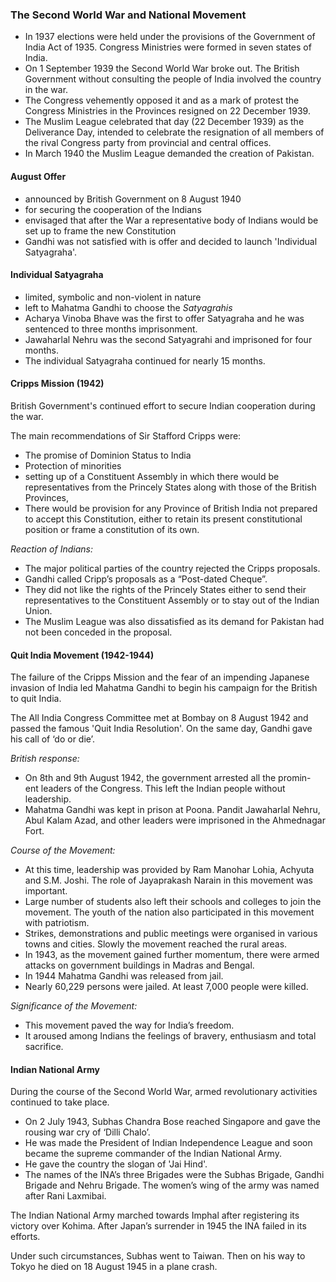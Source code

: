 
### The Second World War and National Movement

* In 1937 elections were held under the provisions of the Government of India Act of 1935. Congress Ministries were formed in seven states of India.
* On 1 September 1939 the Second World War broke out. The British Government without consulting the people of India involved the country in the war.
* The Congress vehemently opposed it and as a mark of protest the Congress Ministries in the Provinces resigned on 22 December 1939.
* The Muslim League celebrated that day (22 December 1939) as the Deliverance Day, intended to celebrate the resignation of all members of the rival Congress party from provincial and central offices.
* In March 1940 the Muslim League demanded the creation of Pakistan.

#### August Offer
* announced by British Government on 8 August 1940
* for securing the cooperation of the Indians
* envisaged that after the War a representative body of Indians would be set up to frame the new Constitution
* Gandhi was not satisfied with is offer and decided to launch 'Individual Satyagraha'.

#### Individual Satyagraha
* limited, symbolic and non-violent in nature
* left to Mahatma Gandhi to choose the _Satyagrahis_
* Acharya Vinoba Bhave was the first to offer Satyagraha and he was sentenced to three months imprisonment.
* Jawaharlal Nehru was the second Satyagrahi and imprisoned for four months.
* The individual Satyagraha continued for nearly 15 months.

#### Cripps Mission (1942)
British Government's continued effort to secure Indian cooperation during the war.  

The main recommendations of Sir Stafford Cripps were:
* The promise of Dominion Status to India
* Protection of minorities
* setting up of a Constituent Assembly in which there would be representatives from the Princely States along with those of the British Provinces,
* There would be provision for any Province of British India not prepared to accept this Constitution, either to retain its present constitutional position or frame a constitution of its own.

_Reaction of Indians:_
* The major political parties of the country rejected the Cripps proposals.
* Gandhi called Cripp’s proposals as a “Post-dated Cheque”.
* They did not like the rights of the Princely States either to send their representatives to the Constituent Assembly or to stay out of the Indian Union.
* The Muslim League was also dissatisfied as its demand for Pakistan had not been conceded in the proposal.

#### Quit India Movement (1942-1944)

The failure of the Cripps Mission and the fear of an impending Japanese invasion of India led Mahatma Gandhi to begin his campaign for the British to quit India.

The All India Congress Committee met at Bombay on 8 August 1942 and passed the famous 'Quit India Resolution'. On the same day, Gandhi gave his call of ‘do or die’.

_British response:_
* On 8th and 9th August 1942, the government arrested all the promin- ent leaders of the Congress. This left the Indian people without leadership.
* Mahatma Gandhi was kept in prison at Poona. Pandit Jawaharlal Nehru, Abul Kalam Azad, and other leaders were imprisoned in the Ahmednagar Fort.

_Course of the Movement:_
* At this time, leadership was provided by Ram Manohar Lohia, Achyuta and S.M. Joshi. The role of Jayaprakash Narain in this movement was important.
* Large number of students also left their schools and colleges to join the movement. The youth of the nation also participated in this movement with patriotism.
* Strikes, demonstrations and public meetings were organised in various towns and cities. Slowly the movement reached the rural areas.
* In 1943, as the movement gained further momentum, there were armed attacks on government buildings in Madras and Bengal.
* In 1944 Mahatma Gandhi was released from jail.
* Nearly 60,229 persons were jailed. At least 7,000 people were killed.

_Significance of the Movement:_
* This movement paved the way for India’s freedom.
* It aroused among Indians the feelings of bravery, enthusiasm and total sacrifice.

#### Indian National Army
During the course of the Second World War, armed revolutionary activities continued to take place.

* On 2 July 1943, Subhas Chandra Bose reached Singapore and gave the rousing war cry of ‘Dilli Chalo’.
* He was made the President of Indian Independence League and soon became the supreme commander of the Indian National Army.
* He gave the country the slogan of 'Jai Hind'.
* The names of the INA’s three Brigades were the Subhas Brigade, Gandhi Brigade and Nehru Brigade. The women’s wing of the army was named after Rani Laxmibai.

The Indian National Army marched towards Imphal after registering its victory over Kohima. After Japan’s surrender in 1945 the INA failed in its efforts. 

Under such circumstances, Subhas went to Taiwan. Then on his way to Tokyo he died on 18 August 1945 in a plane crash.
